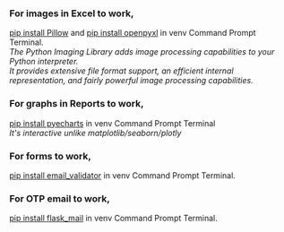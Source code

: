 ### **For images in Excel to work,**

[pip install Pillow]()  and [pip install openpyxl]() in venv Command Prompt Terminal.\
_The Python Imaging Library adds image processing capabilities to your Python interpreter.\
It provides extensive file format support, an efficient internal representation, and fairly powerful image processing capabilities._

### **For graphs in Reports to work,**

[pip install pyecharts]() in venv Command Prompt Terminal\
_It's interactive unlike matplotlib/seaborn/plotly_

### **For forms to work,**
[pip install email_validator]() in venv Command Prompt Terminal.

### **For OTP email to work,**
[pip install flask_mail]() in venv Command Prompt Terminal.